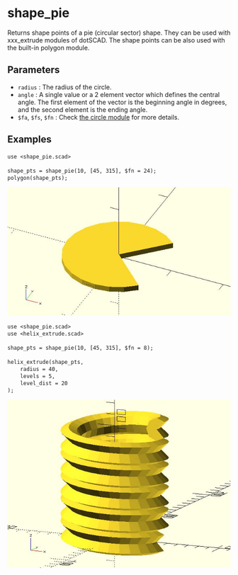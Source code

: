 # shape_pie

Returns shape points of a pie (circular sector) shape. They can be used with xxx_extrude modules of dotSCAD. The shape points can be also used with the built-in polygon module. 

## Parameters

- `radius` : The radius of the circle.
- `angle` : A single value or a 2 element vector which defines the central angle. The first element of the vector is the beginning angle in degrees, and the second element is the ending angle.
- `$fa`, `$fs`, `$fn` : Check [the circle module](https://en.wikibooks.org/wiki/OpenSCAD_User_Manual/Using_the_2D_Subsystem#circle) for more details.

## Examples

	use <shape_pie.scad>
	
	shape_pts = shape_pie(10, [45, 315], $fn = 24);
    polygon(shape_pts);

![shape_pie](images/lib3x-shape_pie-1.JPG)

    use <shape_pie.scad>
    use <helix_extrude.scad>

    shape_pts = shape_pie(10, [45, 315], $fn = 8);

    helix_extrude(shape_pts, 
        radius = 40, 
        levels = 5, 
        level_dist = 20
    );

![shape_pie](images/lib3x-shape_pie-2.JPG)
